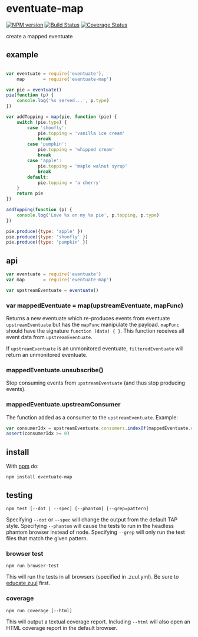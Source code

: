 # eventuate-map

[![NPM version](https://badge.fury.io/js/eventuate-map.png)](http://badge.fury.io/js/eventuate-map)
[![Build Status](https://travis-ci.org/Georgette/eventuate-map.svg?branch=master)](https://travis-ci.org/Georgette/eventuate-map)
[![Coverage Status](https://coveralls.io/repos/Georgette/eventuate-map/badge.png?branch=master)](https://coveralls.io/r/Georgette/eventuate-map?branch=master)

create a mapped eventuate

## example


```javascript

var eventuate = require('eventuate'),
    map       = require('eventuate-map')

var pie = eventuate()
pie(function (p) {
    console.log('%s served...', p.type)
})

var addTopping = map(pie, function (pie) {
    switch (pie.type) {
        case 'shoofly':
            pie.topping = 'vanilla ice cream'
            break
        case 'pumpkin':
            pie.topping = 'whipped cream'
            break
        case 'apple':
            pie.topping = 'maple walnut syrup'
            break
        default:
            pie.topping = 'a cherry'
    }
    return pie
})

addTopping(function (p) {
    console.log('Love %s on my %s pie', p.topping, p.type)
})

pie.produce({type: 'apple' })
pie.produce({type: 'shoofly' })
pie.produce({type: 'pumpkin' })

```

## api

```javascript
var eventuate = require('eventuate')
var map       = require('eventuate-map')

var upstreamEventuate = eventuate()
```

### var mappedEventuate = map(upstreamEventuate, mapFunc)

Returns a new eventuate which re-produces events from eventuate `upstreamEventuate` but has the `mapFunc` manipulate the payload.  `mapFunc` should have the signature `function (data) { }`. This function receives all event data from `upstreamEventuate`.

If `upstreamEventuate` is an unmonitored eventuate, `filteredEventuate` will return an unmonitored eventuate.

### mappedEventuate.unsubscribe()

Stop consuming events from `upstreamEventuate` (and thus stop producing events).

### mappedEventuate.upstreamConsumer

The function added as a consumer to the `upstreamEventuate`. Example:

```javascript
var consumerIdx = upstreamEventuate.consumers.indexOf(mappedEventuate.upstreamConsumer)
assert(consumerIdx >= 0)
```

## install

With [npm](https://npmjs.org) do:

```
npm install eventuate-map
```

## testing

`npm test [--dot | --spec] [--phantom] [--grep=pattern]`

Specifying `--dot` or `--spec` will change the output from the default TAP style.
Specifying `--phantom` will cause the tests to run in the headless phantom browser instead of node.
Specifying `--grep` will only run the test files that match the given pattern.

### browser test

`npm run browser-test`

This will run the tests in all browsers (specified in .zuul.yml). Be sure to [educate zuul](https://github.com/defunctzombie/zuul/wiki/cloud-testing#2-educate-zuul) first.

### coverage

`npm run coverage [--html]`

This will output a textual coverage report. Including `--html` will also open
an HTML coverage report in the default browser.

